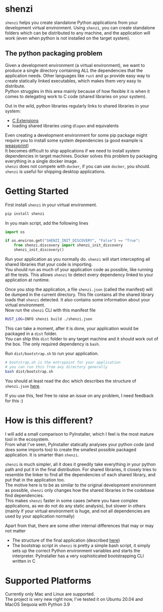 # shenzi

`shenzi` helps you create standalone Python applications from your development virtual environment. Using `shenzi`, you can create standalone folders which can be distributed to any machine, and the application will work (even when python is not installed on the target system).  

## The python packaging problem
Given a development environment (a virtual environment), we want to produce a single directory containing ALL the dependencies that the application needs. Other languages like `rust` and `go` provide easy way to create statically linked executables, which makes them very easy to distribute.  
Python struggles in this area mainly because of how flexible it is when it comes to delegating work to C code (shared libraries on your system).   

Out in the wild, python libraries regularly links to shared libraries in your system:
- [C Extensions](https://docs.python.org/3/extending/extending.html)
- loading shared libraries using `dlopen` and equivalents

Even creating a development environment for some pip package might require you to install some system dependencies (a good example is [weasyprint](https://doc.courtbouillon.org/weasyprint/stable/first_steps.html#installation))   
It becomes difficult to ship applications if we need to install system dependencies in target machines. Docker solves this problem by packaging everything in a single docker image.  
`shenzi` does not compete with `docker`, if you can use `docker`, you should. `shenzi` is useful for shipping desktop applications.  

# Getting Started

First install `shenzi` in your virtual environment.  
```bash
pip install shenzi
```

In you main script, add the following lines
```python
import os

if os.environ.get("SHENZI_INIT_DISCOVERY", "False") == "True":
    from shenzi.discovery import shenzi_init_discovery
    shenzi_init_discovery()
```

Run your application as you normally do. `shenzi` will start intercepting all shared libraries that your code is importing.  
You should run as much of your application code as possible, like running all the tests. This allows `shenzi` to detect every dependency linked to your application at runtime.  

Once you stop the application, a file `shenzi.json` (called the manifest) will be dumped in the current directory. This file contains all the shared library loads that `shenzi` detected. It also contains some information about your virtual environment.  
Now run the `shenzi` CLI with this manifest file

```bash
RUST_LOG=INFO shenzi build ./shenzi.json
```
This can take a moment, after it is done, your application would be packaged in a `dist` folder.  
You can ship this `dist` folder to any target machine and it should work out of the box. The only required dependency is `bash`.  


Run `dist/bootstrap.sh` to run your application.  
```bash
# bootstrap.sh is the entrypoint for your application
# you can run this from any directory generally
bash dist/bootstrap.sh
```

You should at least read the doc which describes the structure of `shenzi.json` [here](/docs/manifest.md).  

If you use this, feel free to raise an issue on any problem, I need feedback for this :)

# How is this different?
I will add a small comparison to PyInstaller, which I feel is the most mature tool in the ecosystem.  
From what I've seen, PyInstaller statically analyses your python code (and does some imports too) to create the smallest possible packaged application. It is smarter than `shenzi`.  

`shenzi` is much simpler, all it does it greedily take everything in your python path and put it in the final distribution. For shared libraries, it closely tries to resemble the linker to find all the dependencies of each shared library, and put that in the application too.  
The motive here is to be as similar to the original development environment as possible, `shenzi` only changes how the shared libraries in the codebase find dependencies.  
This makes `shenzi` faster in some cases (where you have complex applications, as we do not do any static analysis), but slower in others (mainly if your virtual environment is huge, and not all dependencies are used by your application normally)   

Apart from that, there are some other internal differences that may or may not matter
- The structure of the final application (described [here](/docs/dist-structure.md))
- The bootstrap script in `shenzi` is pretty a simple bash script, it simply sets up the correct Python environment variables and starts the interpreter. PyInstaller has a very sophisticated bootstrapping CLI written in C

# Supported Platforms

Currently only Mac and Linux are supported.  
The project is very new right now, I've tested it on Ubuntu 20.04 and MacOS Sequoia with Python 3.9  
